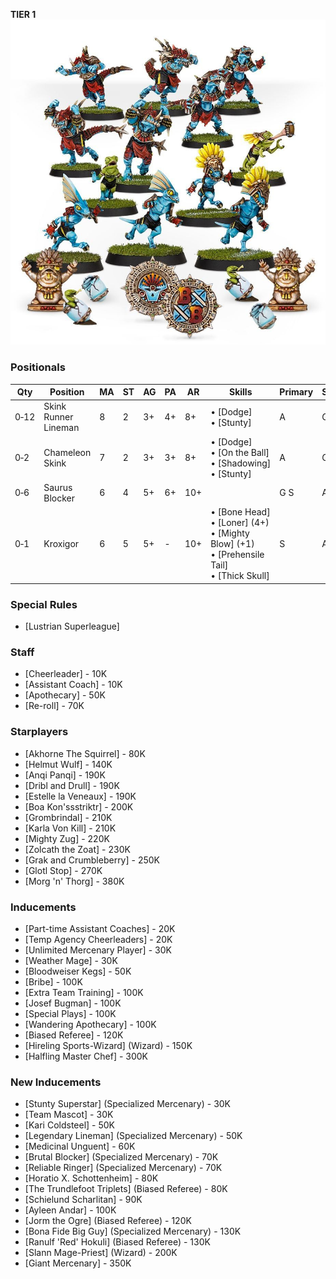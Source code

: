 ﻿**TIER 1**
![](../media/teams/BBS2LizardmenTeamLead.jpg)

### Positionals

| Qty  | Position             | MA | ST | AG | PA  | AR  | Skills                                                                                                 | Primary | Secondary | Cost |
| ---- | -------------------- | - | - | -- | -- | --- | ------------------------------------------------------------------------------------------------------ | ------- | --------- | ---- |
| 0‑12 | Skink Runner Lineman | 8 | 2 | 3+ | 4+ | 8+  | • [Dodge]<br /> • [Stunty]                                                                                 | A       | G P S     | 60K  |
| 0‑2  | Chameleon Skink      | 7 | 2 | 3+ | 3+ | 8+  | • [Dodge]<br /> • [On the Ball] <br /> • [Shadowing] <br /> • [Stunty]                                           | A       | G P S     | 70K  |
| 0‑6  | Saurus Blocker       | 6 | 4 | 5+ | 6+ | 10+ |                                                                                                        | G S     | A         | 85K  |
| 0‑1  | Kroxigor             | 6 | 5 | 5+ | -  | 10+ | • [Bone Head]<br /> • [Loner] (4+) <br /> • [Mighty Blow] (+1) <br /> • [Prehensile Tail] <br /> • [Thick Skull] | S       | A G       | 140K |

### Special Rules

* [Lustrian Superleague]

### Staff

* [Cheerleader] - 10K
* [Assistant Coach] - 10K
* [Apothecary]  - 50K
* [Re-roll] - 70K

### Starplayers

* [Akhorne The Squirrel] - 80K
* [Helmut Wulf] - 140K
* [Anqi Panqi] - 190K
* [Dribl and Drull] - 190K
* [Estelle la Veneaux] - 190K
* [Boa Kon'ssstriktr] - 200K
* [Grombrindal] - 210K
* [Karla Von Kill] - 210K
* [Mighty Zug] - 220K
* [Zolcath the Zoat] - 230K
* [Grak and Crumbleberry] - 250K
* [Glotl Stop] - 270K
* [Morg 'n' Thorg] - 380K

### Inducements

* [Part-time Assistant Coaches] - 20K
* [Temp Agency Cheerleaders] - 20K
* [Unlimited Mercenary Player] - 30K
* [Weather Mage] - 30K
* [Bloodweiser Kegs] - 50K
* [Bribe] - 100K
* [Extra Team Training] - 100K
* [Josef Bugman] - 100K
* [Special Plays] - 100K
* [Wandering Apothecary] - 100K
* [Biased Referee] - 120K
* [Hireling Sports-Wizard] (Wizard) - 150K
* [Halfling Master Chef] - 300K

### New Inducements

* [Stunty Superstar] (Specialized Mercenary) - 30K
* [Team Mascot] - 30K
* [Kari Coldsteel] - 50K
* [Legendary Lineman] (Specialized Mercenary) - 50K
* [Medicinal Unguent] - 60K
* [Brutal Blocker] (Specialized Mercenary) - 70K
* [Reliable Ringer] (Specialized Mercenary) - 70K
* [Horatio X. Schottenheim] - 80K
* [The Trundlefoot Triplets] (Biased Referee) - 80K
* [Schielund Scharlitan] - 90K
* [Ayleen Andar] - 100K
* [Jorm the Ogre] (Biased Referee) - 120K
* [Bona Fide Big Guy] (Specialized Mercenary) - 130K
* [Ranulf 'Red' Hokuli] (Biased Referee) - 130K
* [Slann Mage-Priest] (Wizard) - 200K
* [Giant Mercenary] - 350K
